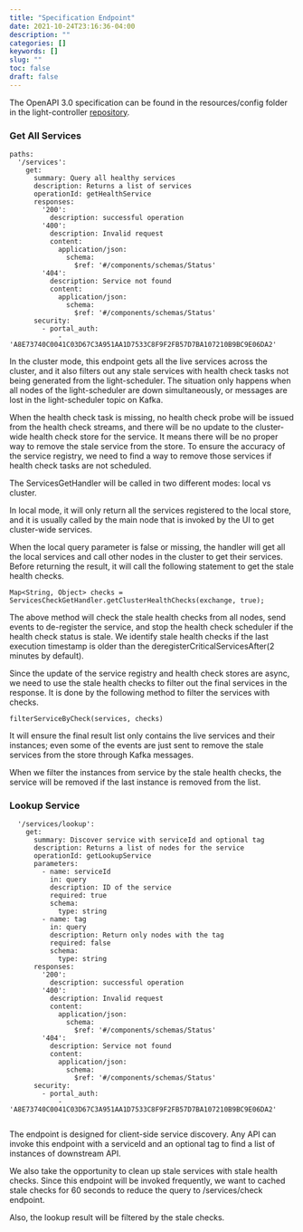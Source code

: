 ```yaml
---
title: "Specification Endpoint"
date: 2021-10-24T23:16:36-04:00
description: ""
categories: []
keywords: []
slug: ""
toc: false
draft: false
---
```


The OpenAPI 3.0 specification can be found in the resources/config folder in the light-controller [repository](https://github.com/networknt/light-controller/blob/master/src/main/resources/config/openapi.yaml). 


### Get All Services


```
paths:
  '/services':
    get:
      summary: Query all healthy services
      description: Returns a list of services
      operationId: getHealthService
      responses:
        '200':
          description: successful operation
        '400':
          description: Invalid request
          content:
            application/json:
              schema:
                $ref: '#/components/schemas/Status'
        '404':
          description: Service not found
          content:
            application/json:
              schema:
                $ref: '#/components/schemas/Status'
      security:
        - portal_auth:
            - 'A8E73740C0041C03D67C3A951AA1D7533C8F9F2FB57D7BA107210B9BC9E06DA2'
```

In the cluster mode, this endpoint gets all the live services across the cluster, and it also filters out any stale services with health check tasks not being generated from the light-scheduler. The situation only happens when all nodes of the light-scheduler are down simultaneously, or messages are lost in the light-scheduler topic on Kafka. 

When the health check task is missing, no health check probe will be issued from the health check streams, and there will be no update to the cluster-wide health check store for the service. It means there will be no proper way to remove the stale service from the store. To ensure the accuracy of the service registry, we need to find a way to remove those services if health check tasks are not scheduled. 

The ServicesGetHandler will be called in two different modes: local vs cluster. 

In local mode, it will only return all the services registered to the local store, and it is usually called by the main node that is invoked by the UI to get cluster-wide services. 

When the local query parameter is false or missing, the handler will get all the local services and call other nodes in the cluster to get their services. Before returning the result, it will call the following statement to get the stale health checks. 

```
Map<String, Object> checks = ServicesCheckGetHandler.getClusterHealthChecks(exchange, true);

```
The above method will check the stale health checks from all nodes, send events to de-register the service, and stop the health check scheduler if the health check status is stale. We identify stale health checks if the last execution timestamp is older than the deregisterCriticalServicesAfter(2 minutes by default). 

Since the update of the service registry and health check stores are async,   we need to use the stale health checks to filter out the final services in the response. It is done by the following method to filter the services with checks. 

```
filterServiceByCheck(services, checks)
```

It will ensure the final result list only contains the live services and their instances; even some of the events are just sent to remove the stale services from the store through Kafka messages. 

When we filter the instances from service by the stale health checks, the service will be removed if the last instance is removed from the list. 


### Lookup Service

```
  '/services/lookup':
    get:
      summary: Discover service with serviceId and optional tag
      description: Returns a list of nodes for the service
      operationId: getLookupService
      parameters:
        - name: serviceId
          in: query
          description: ID of the service
          required: true
          schema:
            type: string
        - name: tag
          in: query
          description: Return only nodes with the tag
          required: false
          schema:
            type: string
      responses:
        '200':
          description: successful operation
        '400':
          description: Invalid request
          content:
            application/json:
              schema:
                $ref: '#/components/schemas/Status'
        '404':
          description: Service not found
          content:
            application/json:
              schema:
                $ref: '#/components/schemas/Status'
      security:
        - portal_auth:
            - 'A8E73740C0041C03D67C3A951AA1D7533C8F9F2FB57D7BA107210B9BC9E06DA2'


```

The endpoint is designed for client-side service discovery. Any API can invoke this endpoint with a serviceId and an optional tag to find a list of instances of downstream API. 

We also take the opportunity to clean up stale services with stale health checks. Since this endpoint will be invoked frequently, we want to cached stale checks for 60 seconds to reduce the query to /services/check endpoint. 

Also, the lookup result will be filtered by the stale checks. 





